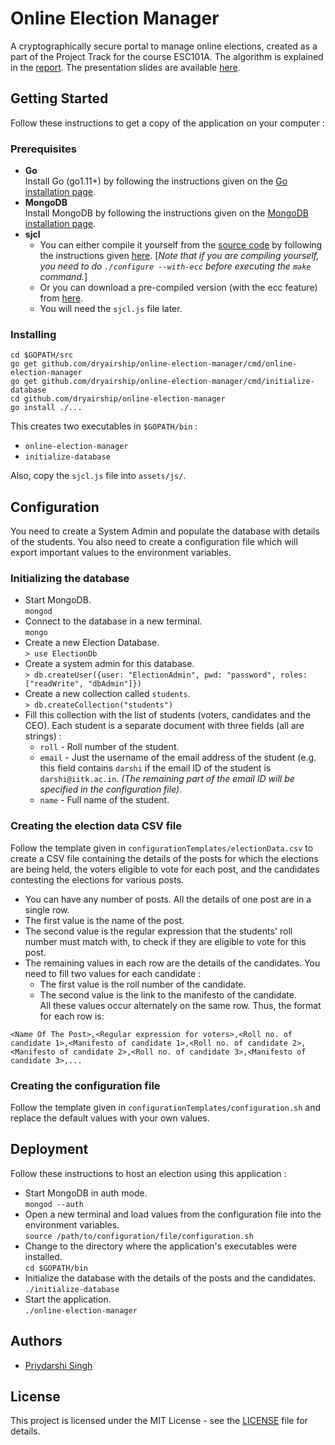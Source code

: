 
# Online Election Manager

A cryptographically secure portal to manage online elections, created as a part of the Project Track for the course ESC101A. The algorithm is explained in the [report](https://github.com/dryairship/online-election-manager/blob/master/report/report.pdf). The presentation slides are available [here](https://docs.google.com/presentation/d/1NUxbyJOmdoJwWQZVxAnTU4Inca59MdIHwtp_aervsp0).

## Getting Started
Follow these instructions to get a copy of the application on your computer :

### Prerequisites
- **Go**  
Install Go (go1.11+) by following the instructions given on the [Go installation page](https://golang.org/doc/install).
- **MongoDB**  
Install MongoDB by following the instructions given on the [MongoDB installation page](https://docs.mongodb.com/manual/installation/).
- **sjcl**  
	- You can either compile it yourself from the [source code](https://github.com/bitwiseshiftleft/sjcl) by following the instructions given [here](https://github.com/bitwiseshiftleft/sjcl/wiki/Getting-Started). [*Note that if you are compiling yourself, you need to do `./configure --with-ecc` before executing the `make` command.*]
	- Or you can download a pre-compiled version (with the ecc feature) from [here](https://ufile.io/8zvrzwdx).
	- You will need the `sjcl.js` file later.

### Installing
``` 
cd $GOPATH/src
go get github.com/dryairship/online-election-manager/cmd/online-election-manager
go get github.com/dryairship/online-election-manager/cmd/initialize-database
cd github.com/dryairship/online-election-manager
go install ./...
```
This creates two executables in `$GOPATH/bin` :
- `online-election-manager`
- `initialize-database`

Also, copy the `sjcl.js` file into `assets/js/`. 
## Configuration
You need to create a System Admin and populate the database with details of the students. You also need to create a configuration file which will export important values to the environment variables.

### Initializing the database
- Start MongoDB.  
`mongod`
- Connect to the database in a new terminal.  
`mongo`
- Create a new Election Database.  
`> use ElectionDb`
- Create a system admin for this database.  
`> db.createUser({user: "ElectionAdmin", pwd: "password", roles: ["readWrite", "dbAdmin"]})`
- Create a new collection called `students`.  
`> db.createCollection("students")`
- Fill this collection with the list of students (voters, candidates and the CEO). Each student is a separate document with three fields (all are strings) :
	- `roll` - Roll number of the student.
	- `email` - Just the username of the email address of the student (e.g. this field contains `darshi` if the email ID of the student is `darshi@iitk.ac.in`. *(The remaining part of the email ID will be specified in the configuration file)*.
	- `name` - Full name of the student.

### Creating the election data CSV file
Follow the template given in `configurationTemplates/electionData.csv` to create a CSV file containing the details of the posts for which the elections are being held, the voters eligible to vote for each post, and the candidates contesting the elections for various posts.
- You can have any number of posts. All the details of one post are in a single row.
- The first value is the name of the post.
- The second value is the regular expression that the students' roll number must match with, to check if they are eligible to vote for this post.
- The remaining values in each row are the details of the candidates. You need to fill two values for each candidate : 
	- The first value is the roll number of the candidate.
	- The second value is the link to the manifesto of the candidate.  
All these values occur alternately on the same row. Thus, the format for each row is:
```
<Name Of The Post>,<Regular expression for voters>,<Roll no. of candidate 1>,<Manifesto of candidate 1>,<Roll no. of candidate 2>,<Manifesto of candidate 2>,<Roll no. of candidate 3>,<Manifesto of candidate 3>,...
```

### Creating the configuration file
Follow the template given in `configurationTemplates/configuration.sh` and replace the default values with your own values.

## Deployment
Follow these instructions to host an election using this application :
- Start MongoDB in auth mode.  
`mongod --auth`
- Open a new terminal and load values from the configuration file into the environment variables.  
`source /path/to/configuration/file/configuration.sh`
- Change to the directory where the application's executables were installed.  
`cd $GOPATH/bin`
- Initialize the database with the details of the posts and the candidates.  
`./initialize-database`
- Start the application.  
`./online-election-manager`

## Authors
- [Priydarshi Singh](https://dryairship.github.io)

## License

This project is licensed under the MIT License - see the [LICENSE](https://github.com/dryairship/online-election-manager/blob/master/LICENSE) file for details.

